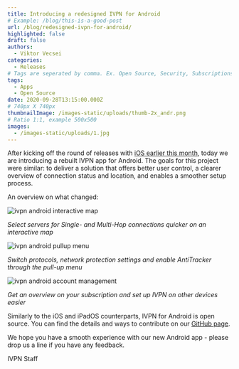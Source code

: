 ```yaml
---
title: Introducing a redesigned IVPN for Android
# Example: /blog/this-is-a-good-post
url: /blog/redesigned-ivpn-for-android/
highlighted: false
draft: false
authors:
  - Viktor Vecsei
categories:
  - Releases
# Tags are seperated by comma. Ex. Open Source, Security, Subscriptions
tags:
  - Apps
  - Open Source
date: 2020-09-28T13:15:00.000Z
# 740px X 740px
thumbnailImage: /images-static/uploads/thumb-2x_andr.png
# Ratio 1:1, example 500x500
images:
  - /images-static/uploads/1.jpg
---
```

After kicking off the round of releases with [iOS earlier this month](https://www.ivpn.net/blog/release-revamped-ivpn-app-iphones-ipads/ "https\://www.ivpn.net/blog/release-revamped-ivpn-app-iphones-ipads/"), today we are introducing a rebuilt IVPN app for Android. The goals for this project were similar: to deliver a solution that offers better user control, a clearer overview of connection status and location, and enables a smoother setup process.

An overview on what changed:

![ivpn android interactive map](/images-static/uploads/1.jpg)

*Select servers for Single- and Multi-Hop connections quicker on an interactive map*

![ivpn android pullup menu](/images-static/uploads/2.jpg)

*Switch protocols, network protection settings and enable AntiTracker through the pull-up menu*

![ivpn android account management](/images-static/uploads/3.jpg)

*Get an overview on your subscription and set up IVPN on other devices easier*

Similarly to the iOS and iPadOS counterparts, IVPN for Android is open source. You can find the details and ways to contribute on our [GitHub page](https://github.com/ivpn/android-app).

We hope you have a smooth experience with our new Android app - please drop us a line if you have any feedback.

IVPN Staff